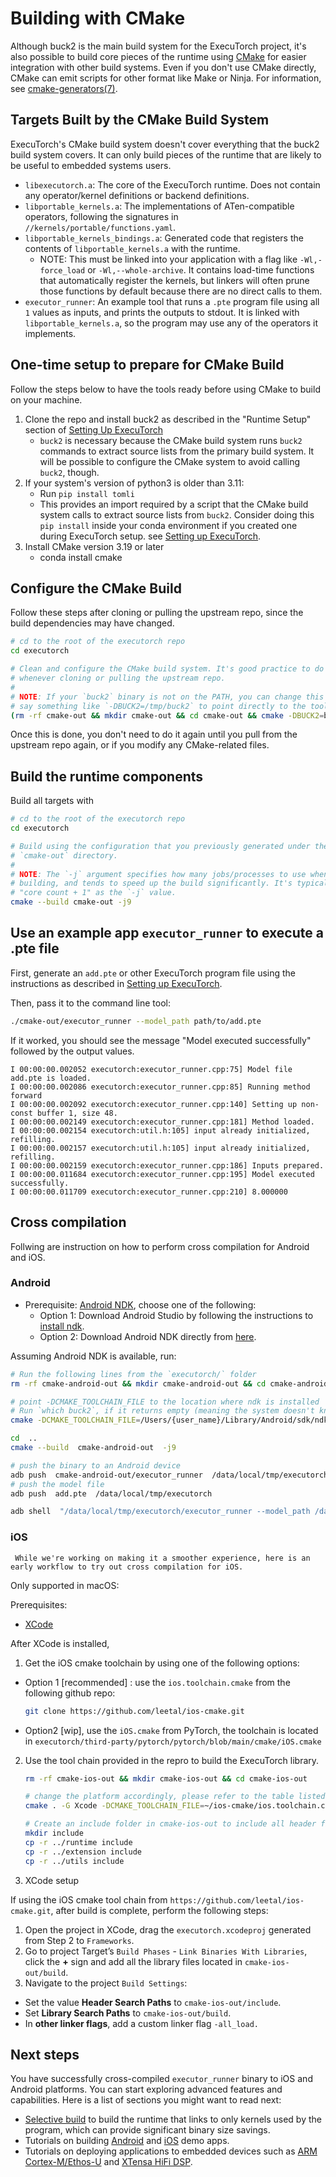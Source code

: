 # Building with CMake

Although buck2 is the main build system for the ExecuTorch project, it's also
possible to build core pieces of the runtime using [CMake](https://cmake.org/)
for easier integration with other build systems. Even if you don't use CMake
directly, CMake can emit scripts for other format like Make or Ninja. For information, see
[cmake-generators(7)](https://cmake.org/cmake/help/latest/manual/cmake-generators.7.html).

## Targets Built by the CMake Build System

ExecuTorch's CMake build system doesn't cover everything that the buck2 build
system covers. It can only build pieces of the runtime that are likely to be
useful to embedded systems users.

- `libexecutorch.a`: The core of the ExecuTorch runtime. Does not contain any
  operator/kernel definitions or backend definitions.
- `libportable_kernels.a`: The implementations of ATen-compatible operators,
  following the signatures in `//kernels/portable/functions.yaml`.
- `libportable_kernels_bindings.a`: Generated code that registers the contents
  of `libportable_kernels.a` with the runtime.
  - NOTE: This must be linked into your application with a flag like
    `-Wl,-force_load` or `-Wl,--whole-archive`. It contains load-time functions
    that automatically register the kernels, but linkers will often prune those
    functions by default because there are no direct calls to them.
- `executor_runner`: An example tool that runs a `.pte` program file using all
  `1` values as inputs, and prints the outputs to stdout. It is linked with
  `libportable_kernels.a`, so the program may use any of the operators it
  implements.

## One-time setup to prepare for CMake Build

Follow the steps below to have the tools ready before using CMake to build on your machine.

1. Clone the repo and install buck2 as described in the "Runtime Setup" section
   of [Setting Up ExecuTorch](getting-started-setup.md#building-a-runtime)
   - `buck2` is necessary because the CMake build system runs `buck2` commands
     to extract source lists from the primary build system. It will be possible
     to configure the CMake system to avoid calling `buck2`, though.
2. If your system's version of python3 is older than 3.11:
   - Run `pip install tomli`
   - This provides an import required by a script that the CMake build system
     calls to extract source lists from `buck2`. Consider doing this `pip
     install` inside your conda environment if you created one during ExecuTorch setup. see [Setting up
     ExecuTorch](getting-started-setup.md).
3. Install CMake version 3.19 or later
   - conda install cmake


## Configure the CMake Build

Follow these steps after cloning or pulling the upstream repo, since the build
dependencies may have changed.

```bash
# cd to the root of the executorch repo
cd executorch

# Clean and configure the CMake build system. It's good practice to do this
# whenever cloning or pulling the upstream repo.
#
# NOTE: If your `buck2` binary is not on the PATH, you can change this line to
# say something like `-DBUCK2=/tmp/buck2` to point directly to the tool.
(rm -rf cmake-out && mkdir cmake-out && cd cmake-out && cmake -DBUCK2=buck2 ..)
```

Once this is done, you don't need to do it again until you pull from the upstream repo again, or if you modify any CMake-related files.

## Build the runtime components

Build all targets with

```bash
# cd to the root of the executorch repo
cd executorch

# Build using the configuration that you previously generated under the
# `cmake-out` directory.
#
# NOTE: The `-j` argument specifies how many jobs/processes to use when
# building, and tends to speed up the build significantly. It's typical to use
# "core count + 1" as the `-j` value.
cmake --build cmake-out -j9
```

## Use an example app `executor_runner` to execute a .pte file

First, generate an `add.pte` or other ExecuTorch program file using the
instructions as described in
[Setting up ExecuTorch](getting-started-setup.md#building-a-runtime).

Then, pass it to the command line tool:

```bash
./cmake-out/executor_runner --model_path path/to/add.pte
```

If it worked, you should see the message "Model executed successfully" followed
by the output values.

```
I 00:00:00.002052 executorch:executor_runner.cpp:75] Model file add.pte is loaded.
I 00:00:00.002086 executorch:executor_runner.cpp:85] Running method forward
I 00:00:00.002092 executorch:executor_runner.cpp:140] Setting up non-const buffer 1, size 48.
I 00:00:00.002149 executorch:executor_runner.cpp:181] Method loaded.
I 00:00:00.002154 executorch:util.h:105] input already initialized, refilling.
I 00:00:00.002157 executorch:util.h:105] input already initialized, refilling.
I 00:00:00.002159 executorch:executor_runner.cpp:186] Inputs prepared.
I 00:00:00.011684 executorch:executor_runner.cpp:195] Model executed successfully.
I 00:00:00.011709 executorch:executor_runner.cpp:210] 8.000000
```


## Cross compilation

Follwing are instruction on how to perform cross compilation for Android and iOS.

### Android
- Prerequisite: [Android NDK](https://developer.android.com/ndk), choose one of the following:
  - Option 1: Download Android Studio by following the instructions to [install ndk](https://developer.android.com/studio/projects/install-ndk).
  - Option 2: Download Android NDK directly from [here](https://developer.android.com/ndk/downloads).

Assuming Android NDK is available, run:
```bash
# Run the following lines from the `executorch/` folder
rm -rf cmake-android-out && mkdir cmake-android-out && cd cmake-android-out

# point -DCMAKE_TOOLCHAIN_FILE to the location where ndk is installed
# Run `which buck2`, if it returns empty (meaning the system doesn't know where buck2 is installed), pass in pass in this flag `-DBUCK2=/path/to/buck2` pointing to buck2
cmake -DCMAKE_TOOLCHAIN_FILE=/Users/{user_name}/Library/Android/sdk/ndk/25.2.9519653/build/cmake/android.toolchain.cmake  -DANDROID_ABI=arm64-v8a ..

cd  ..
cmake --build  cmake-android-out  -j9

# push the binary to an Android device
adb push  cmake-android-out/executor_runner  /data/local/tmp/executorch
# push the model file
adb push  add.pte  /data/local/tmp/executorch

adb shell  "/data/local/tmp/executorch/executor_runner --model_path /data/local/tmp/executorch/add.pte"
```

### iOS
```{note}
 While we're working on making it a smoother experience, here is an early workflow to try out cross compilation for iOS.
```
Only supported in macOS:

Prerequisites:
-   [XCode](https://developer.apple.com/xcode/)

After XCode is installed,

1. Get the iOS cmake toolchain by using one of the following options:
  - Option 1 [recommended] : use the `ios.toolchain.cmake` from the following github repo:

    ```bash
    git clone https://github.com/leetal/ios-cmake.git
    ```

  - Option2 [wip], use the `iOS.cmake` from PyTorch, the
    toolchain is located in `executorch/third-party/pytorch/pytorch/blob/main/cmake/iOS.cmake`


2.  Use the tool chain provided in the repro to build the ExecuTorch library.
    ```bash
    rm -rf cmake-ios-out && mkdir cmake-ios-out && cd cmake-ios-out

    # change the platform accordingly, please refer to the table listed in Readme
    cmake . -G Xcode -DCMAKE_TOOLCHAIN_FILE=~/ios-cmake/ios.toolchain.cmake -DPLATFORM=SIMULATOR

    # Create an include folder in cmake-ios-out to include all header files
    mkdir include
    cp -r ../runtime include
    cp -r ../extension include
    cp -r ../utils include
    ```


3. XCode setup

If using the iOS cmake tool chain from `https://github.com/leetal/ios-cmake.git`, after build is complete, perform the following steps:

1. Open the project in XCode, drag the `executorch.xcodeproj` generated from Step 2 to `Frameworks`.
1. Go to project Target’s  `Build Phases`  -  `Link Binaries With Libraries`, click the **+** sign and add all the library files located in  `cmake-ios-out/build`.
1. Navigate to the project  `Build Settings`:
  - Set the value  **Header Search Paths**  to  `cmake-ios-out/include`.
  - Set **Library Search Paths**  to  `cmake-ios-out/build`.
  - In **other linker flags**, add a custom linker flag `-all_load.`


## Next steps

You have successfully cross-compiled `executor_runner` binary to iOS and Android platforms. You can start exploring advanced features and capabilities. Here is a list of sections you might want to read next:

* [Selective build](./kernel-library-selective_build) to build the runtime that links to only kernels used by the program, which can provide significant binary size savings.
* Tutorials on building [Android](./demo-apps-android.md) and [iOS](./demo-apps-ios.md) demo apps.
* Tutorials on deploying applications to embedded devices such as [ARM Cortex-M/Ethos-U](./executorch-arm-delegate-tutorial.md) and [XTensa HiFi DSP](./build-run-xtensa.md).
